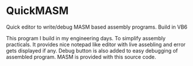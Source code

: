 # QuickMASM
Quick editor to write/debug MASM based assembly programs. Build in VB6

This program I build in my engineering days. To simplify assembly practicals.
It provides nice notepad like editor with live assebling and error gets displayed if any.
Debug button is also added to easy debugging of assembled program.
MASM is provided with this source code.
